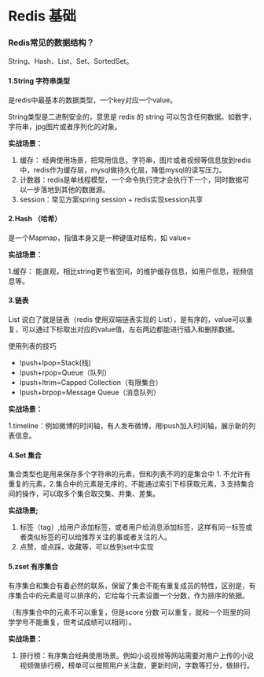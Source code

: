 # Redis 基础

### Redis常见的数据结构？

String、Hash、List、Set、SortedSet。

#### 1.String 字符串类型

是redis中最基本的数据类型，一个key对应一个value。

String类型是二进制安全的，意思是 redis 的 string 可以包含任何数据。如数字，字符串，jpg图片或者序列化的对象。

**实战场景：**

1. 缓存： 经典使用场景，把常用信息，字符串，图片或者视频等信息放到redis中，redis作为缓存层，mysql做持久化层，降低mysql的读写压力。
2. 计数器：redis是单线程模型，一个命令执行完才会执行下一个，同时数据可以一步落地到其他的数据源。
3. session：常见方案spring session + redis实现session共享

#### 2.Hash （哈希）

是一个Mapmap，指值本身又是一种键值对结构，如 value=

**实战场景：**

1.缓存： 能直观，相比string更节省空间，的维护缓存信息，如用户信息，视频信息等。

#### 3.链表

List 说白了就是链表（redis 使用双端链表实现的 List），是有序的，value可以重复，可以通过下标取出对应的value值，左右两边都能进行插入和删除数据。

使用列表的技巧

* lpush+lpop=Stack(栈)
* lpush+rpop=Queue（队列）
* lpush+ltrim=Capped Collection（有限集合）
* lpush+brpop=Message Queue（消息队列）

**实战场景：**

1.timeline：例如微博的时间轴，有人发布微博，用lpush加入时间轴，展示新的列表信息。

#### 4.Set   集合

集合类型也是用来保存多个字符串的元素，但和列表不同的是集合中 1. 不允许有重复的元素，2.集合中的元素是无序的，不能通过索引下标获取元素，3.支持集合间的操作，可以取多个集合取交集、并集、差集。

**实战场景;**

1. 标签（tag）,给用户添加标签，或者用户给消息添加标签，这样有同一标签或者类似标签的可以给推荐关注的事或者关注的人。
2. 点赞，或点踩，收藏等，可以放到set中实现

#### 5.zset  有序集合

有序集合和集合有着必然的联系，保留了集合不能有重复成员的特性，区别是，有序集合中的元素是可以排序的，它给每个元素设置一个分数，作为排序的依据。

（有序集合中的元素不可以重复，但是score 分数 可以重复，就和一个班里的同学学号不能重复，但考试成绩可以相同）。

**实战场景：**

1. 排行榜：有序集合经典使用场景。例如小说视频等网站需要对用户上传的小说视频做排行榜，榜单可以按照用户关注数，更新时间，字数等打分，做排行。
